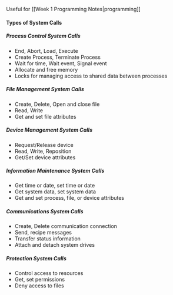 Useful for [[Week 1 Programming Notes|programming]]
#### Types of System Calls
##### Process Control System Calls
- End, Abort, Load, Execute
- Create Process, Terminate Process
- Wait for time, Wait event, Signal event
- Allocate and free memory
- Locks for managing access to shared data between processes

##### File Management System Calls
- Create, Delete, Open and close file
- Read, Write
- Get and set file attributes

##### Device Management System Calls
- Request/Release device
- Read, Write, Reposition
- Get/Set device attributes

##### Information Maintenance System Calls
- Get time or date, set time or date
- Get system data, set system data
- Get and set process, file, or device attributes

##### Communications System Calls
- Create, Delete communication connection
- Send, recipe messages
- Transfer status information
- Attach and detach system drives

##### Protection System Calls
- Control access to resources
- Get, set permissions
- Deny access to files